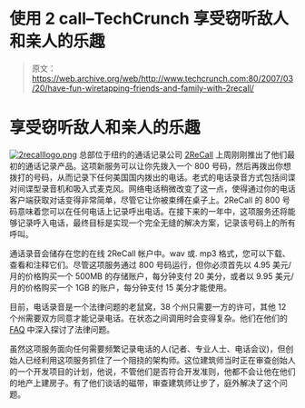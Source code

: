 # 使用 2 call–TechCrunch 享受窃听敌人和亲人的乐趣

> 原文：<https://web.archive.org/web/http://www.techcrunch.com:80/2007/03/20/have-fun-wiretapping-friends-and-family-with-2recall/>

# 享受窃听敌人和亲人的乐趣

[![2recalllogo.png](img/5e830de0a30222bd51ddcdd81d72c221.png)](https://web.archive.org/web/20210805235307/http://2recall.com/) 总部位于纽约的通话记录公司 [2ReCall](https://web.archive.org/web/20210805235307/http://2recall.com/) 上周刚刚推出了他们最初的通话记录产品。这项新服务可以让你先拨入一个 800 号码，然后再拨出你想拨打的号码，从而记录下任何美国国内拨出的电话。老式的电话录音方式包括间谍对间谍型录音机和吸入式麦克风。网络电话稍微改变了这一点，使得通过你的电话客户端获取对话变得非常简单，尽管它让你被束缚在桌子上。2ReCall 的 800 号码意味着您可以在任何电话上记录呼出电话。在接下来的一年中，这项服务还将能够记录呼入电话，最终目标是实现一个完全无缝的解决方案，记录该号码上的所有呼叫。

通话录音会储存在您的在线 2ReCall 帐户中。wav 或. mp3 格式，您可以下载、查看和注释它们。尽管这项服务通过 800 号码运行，但你必须首先以 4.95 美元/月的价格购买一个 500MB 的存储账户，每分钟支付 20 美分，或者以 9.95 美元/月的价格购买一个 1GB 的账户，每分钟支付 15 美分才能使用。

目前，电话录音是一个法律问题的老鼠窝，38 个州只需要一方的许可，其他 12 个州需要双方同意才能记录电话。在状态之间调用时会变得复杂。他们在他们的 [FAQ](https://web.archive.org/web/20210805235307/https://2recall.com/faq.jsp#5) 中深入探讨了法律问题。

虽然这项服务面向任何需要频繁记录电话的人(记者、专业人士、电话会议)，但创始人已经利用这项服务抓住了一个阻挠的架构师。这位建筑师当时正在审查创始人的一个开发项目的计划，他说，不管他们是否符合开发准则，他都不会让他在他们的地产上建房子。有了他们谈话的磁带，审查建筑师让步了，庭外解决了这个问题。